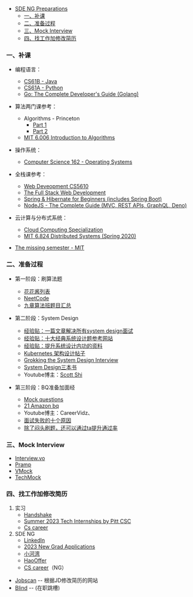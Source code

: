   - [SDE NG Preparations](#sde-ng-preparations)
    + [一、补课](#----)
    + [二、准备过程](#------)
    + [三、Mock Interview](#--mock-interview)
    + [四、找工作加修改简历](#----------)


### 一、补课
- 编程语言：
	- [CS61B - Java](https://www.youtube.com/watch?v=OT1kliTw0ko&list=PLu0nzW8Es1x3TmpwQRLMQwCtulEd43ZY8&index=1)
	- [CS61A - Python](https://www.youtube.com/watch?v=vYynOGcDW-8&list=PLXN9vwbk5m7buBvROwNxM6H4zGe7w5hjb)
	- [Go: The Complete Developer's Guide (Golang)](https://www.udemy.com/course/go-the-complete-developers-guide/)

- 算法两门课参考：
	- Algorithms - Princeton
		- [Part 1](https://www.coursera.org/learn/algorithms-part1/home/week/4)
		- [Part 2](https://www.coursera.org/learn/algorithms-part2/home/week/1)
	- [MIT 6.006 Introduction to Algorithms](https://www.youtube.com/watch?v=HtSuA80QTyo&list=PLUl4u3cNGP61Oq3tWYp6V_F-5jb5L2iHb)
	
- 操作系统：
	- [Computer Science 162 - Operating Systems](https://www.youtube.com/watch?v=qcyXohw1H00&list=PL--jIyXjDXf6Q4XA6q8RYnyChYzJ0K0F2)
	
- 全栈课参考：
	- [Web Deveopment CS5610](https://www.youtube.com/watch?v=BxEP84rYrDc&list=PL_GGiAMracOWWTdEzq-RcjT2kCIe16cYk)
	- [The Full Stack Web Development](https://www.udemy.com/course/the-full-stack-web-development/)
	- [Spring & Hibernate for Beginners (includes Spring Boot)](https://www.udemy.com/course/spring-hibernate-tutorial/)
	- [NodeJS - The Complete Guide (MVC, REST APIs, GraphQL, Deno)](https://www.udemy.com/course/nodejs-the-complete-guide/)

- 云计算与分布式系统：
	- [Cloud Computing Specialization](https://www.coursera.org/specializations/cloud-computing?=)
	- [MIT 6.824 Distributed Systems (Spring 2020)](https://www.youtube.com/watch?v=cQP8WApzIQQ&list=PLrw6a1wE39_tb2fErI4-WkMbsvGQk9_UB)

- [The missing semester - MIT](https://missing.csail.mit.edu/)

### 二、准备过程
* 第一阶段：刷算法题
	* [花花酱列表](https://zxi.mytechroad.com/blog/leetcode-problem-categories/)
	* [NeetCode](https://neetcode.io/)
	* [九章算法班题目汇总](https://www.zybuluo.com/nalan90/note/1170566)
	
* 第二阶段：System Design
	* [经验贴：一篇文章解决所有system design面试](https://www.1point3acres.com/bbs/thread-559285-1-1.html)
	* [经验贴：十大经典系统设计题](https://www.1point3acres.com/bbs/thread-889938-1-1.html)[参考网站](https://www.theinsaneapp.com/2021/03/system-design-and-recommendation-algorithms.html)
	* [经验贴：提升系统设计内功的资料](https://www.1point3acres.com/bbs/thread-891241-1-1.html)
	* [Kubernetes 架构设计帖子](https://www.1point3acres.com/bbs/thread-891848-1-1.html)
	* [Grokking the System Design Interview](https://www.educative.io/module/grokking-system-design-interview)
	* [System Design三本书](https://github.com/Chao-Yan-git/SDE/tree/master/Java%E9%9D%A2%E8%AF%95%E4%BD%93%E7%B3%BB/System%20Design)
	* Youtube博主：[Scott Shi](https://www.youtube.com/watch?v=th_73AVA4dY&list=PLAd5bt5mn3V3TrrJFBpnu4PH9e8KZMvNA)
	
* 第三阶段：BQ准备加面经
	* [Mock questions](https://www.mockquestions.com/topics/)
	* [21 Amazon bq](https://passmyinterview.com/21-amazon-behavioral-interview-answers/)
	* Youtube博主：CareerVidz、
	* [面试失败的十个原因](https://www.codeconquest.com/blog/10-reasons-why-you-can-fail-a-coding-interview/)
	* [除了闷头刷题，还可以通过ta提升通过率](https://www.1point3acres.com/bbs/thread-890731-1-1.html)

### 三、Mock Interview
- [Interview.vo](https://start.interviewing.io/dashboard/interviewee?tutorial)
- [Pramp](https://www.pramp.com/dashboard#/)
- [VMock](https://www.vmock.com/)
- [TechMock](https://www.techmockinterview.com/)

### 四、找工作加修改简历
1. 实习
	- [Handshake](https://northeastern.joinhandshake.com/stu)
	- [Summer 2023 Tech Internships by Pitt CSC](https://github.com/pittcsc/Summer2023-Internships)
	- [Cs career](https://www.cscareers.dev/process-tracking/2023-summer-intern)
2. SDE NG
	- [LinkedIn](https://www.linkedin.com/jobs/search/?currentJobId=3001121146&geoId=103644278&keywords=software%20engineer%20new%20grad&location=united%20states)
	- [2023 New Grad Applications](https://github.com/coderQuad/New-Grad-Positions-2023)
	- [小河湾](http://www.riversmall.com/new_grad.html)
	- [HaoOffer](https://haooffer.net/new-grad/)
	- [CS career](https://www.cscareers.dev/process-tracking)（NG）
- [Jobscan](https://www.jobscan.co/dashboard) -- 根据JD修改简历的网站
- [Blind](https://www.teamblind.com/) -- (在职跳槽)

